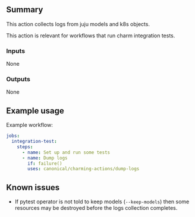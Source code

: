 ## Summary

This action collects logs from juju models and k8s objects.

This action is relevant for workflows that run charm integration tests.

### Inputs
None

### Outputs
None

## Example usage

Example workflow:

```yaml
jobs:
  integration-test:
    steps:
      - name: Set up and run some tests
      - name: Dump logs
        if: failure()
        uses: canonical/charming-actions/dump-logs
```

## Known issues
- If pytest operator is not told to keep models (`--keep-models`) then some
  resources may be destroyed before the logs collection completes.
